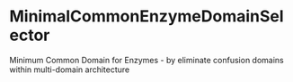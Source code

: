 # MinimalCommonEnzymeDomainSelector
Minimum Common Domain for Enzymes - by eliminate confusion domains within multi-domain architecture
